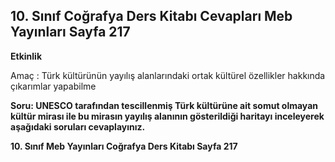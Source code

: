 ## 10. Sınıf Coğrafya Ders Kitabı Cevapları Meb Yayınları Sayfa 217

**Etkinlik**

Amaç : Türk kültürünün yayılış alanlarındaki ortak kültürel özellikler hakkında çıkarımlar yapabilme

**Soru: UNESCO tarafından tescillenmiş Türk kültürüne ait somut olmayan kültür mirası ile bu mirasın yayılış alanının gösterildiği haritayı inceleyerek aşağıdaki soruları cevaplayınız.**

**10. Sınıf Meb Yayınları Coğrafya Ders Kitabı Sayfa 217**